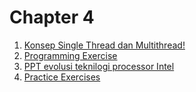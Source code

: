 # Chapter 4

1. [Konsep Single Thread dan Multithread!](https://github.com/Alsahera/SisOp-2025/blob/main/chapter%204/single%20dan%20multithread.md)
2. [Programming Exercise](link)
3. [PPT evolusi teknilogi processor Intel](link)
4. [Practice Exercises](https://github.com/Alsahera/SisOp-2025/blob/main/chapter%204/Practice%20Exercises.md)
